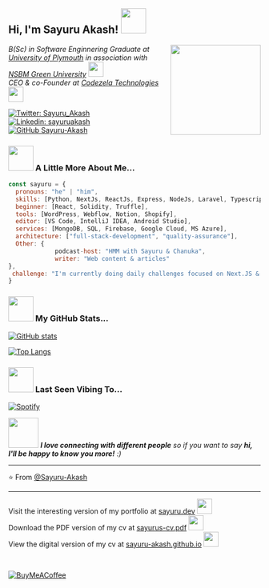 <h2> Hi, I'm Sayuru Akash! <img src="https://media.giphy.com/media/mGcNjsfWAjY5AEZNw6/giphy.gif" width="50"></h2>
<img align='right' src="https://media1.tenor.com/images/b966ebe108e1ce2dfe13238ed6757ea4/tenor.gif?itemid=12229643" width="180">
<p><em>
     B(Sc) in Software Enginnering Graduate at <a href="https://www.plymouth.ac.uk/">University of Plymouth</a> in association with <a href="https://www.nsbm.ac.lk">NSBM Green University</a> <img src="https://media.giphy.com/media/fYSnHlufseco8Fh93Z/giphy.gif" width="30" height="30"></br>
     CEO & co-Founder at <a href="https://codezela.com">Codezela Technologies</a> <img src="https://media.giphy.com/media/fDCH4QFi73SEQqapBp/giphy.gif" width="30" height="30">
</em></p>

[![Twitter: Sayuru_Akash](https://img.shields.io/twitter/follow/sayuru_akash?style=social)](https://twitter.com/Sayuru_Akash)
[![Linkedin: sayuruakash](https://img.shields.io/badge/-sayuruakash-blue?style=flat-square&logo=Linkedin&logoColor=white&link=https://www.linkedin.com/in/sayuruakash/)](https://www.linkedin.com/in/sayuruakash/)
[![GitHub Sayuru-Akash](https://img.shields.io/github/followers/sayuru-akash?label=follow&style=social)](https://github.com/sayuru-akash)


### <img src="https://media.giphy.com/media/VgCDAzcKvsR6OM0uWg/giphy.gif" width="50"> A Little More About Me...  

```javascript
const sayuru = {
  pronouns: "he" | "him",
  skills: [Python, NextJs, ReactJs, Express, NodeJs, Laravel, Typescript, Java, JSP, C#, ASP.NET, Kotlin, Flutter, Mocha],
  beginner: [React, Solidity, Truffle],
  tools: [WordPress, Webflow, Notion, Shopify],
  editor: [VS Code, IntelliJ IDEA, Android Studio],
  services: [MongoDB, SQL, Firebase, Google Cloud, MS Azure],
  architecture: ["full-stack-development", "quality-assurance"],
  Other: {
             podcast-host: "HMM with Sayuru & Chanuka",
             writer: "Web content & articles"
},
 challenge: "I'm currently doing daily challenges focused on Next.JS & Python"
}
```

### <img src="https://media.giphy.com/media/VgCDAzcKvsR6OM0uWg/giphy.gif" width="50"> My GitHub Stats...  

[![GitHub stats](https://github-readme-stats.vercel.app/api?username=sayuru-akash&theme=radical&show_icons=true)](https://github.com/sayuru-akash/github-readme-stats)

[![Top Langs](https://github-readme-stats.vercel.app/api/top-langs/?username=sayuru-akash&layout=compact&theme=radical&show_icons=true)](https://github.com/sayuru-akash/github-readme-stats)

### <img src="https://media4.giphy.com/media/h7deZA51Ru9pwzlz0C/giphy.gif" width="50"> Last Seen Vibing To...  

[![Spotify](https://readme-spotify-dynamic.vercel.app/api/spotify?background_color=141321&border_color=E4E2E2)](https://open.spotify.com/user/s1c1iennl2qq5u5apk66dfvxv)

<img src="https://media.giphy.com/media/LnQjpWaON8nhr21vNW/giphy.gif" width="60"> <em><b>I love connecting with different people</b> so if you want to say <b>hi, I'll be happy to know you more!</b> :)</em>

---

⭐️ From [@Sayuru-Akash](https://github.com/sayuru-akash)

---

<p>
     Visit the interesting version of my portfolio at <a href="https://sayuru.dev">sayuru.dev</a> <img src="https://media.giphy.com/media/fYSnHlufseco8Fh93Z/giphy.gif" width="30" height="30"></br>
     Download the PDF version of my cv at <a href="https://sayuru.dev/sayurus-resume-brief.pdf">sayurus-cv.pdf</a> <img src="https://media.giphy.com/media/fDCH4QFi73SEQqapBp/giphy.gif" width="30" height="30"></br>
     View the digital version of my cv at <a href="https://sayuru-akash.github.io">sayuru-akash.github.io</a> <img src="https://media.giphy.com/media/WUlplcMpOCEmTGBtBW/giphy.gif" width="30" height="30">
</p>
</br>

[![BuyMeACoffee](https://img.shields.io/badge/Buy%20Me%20a%20Coffee-ffdd00?style=for-the-badge&logo=buy-me-a-coffee&logoColor=black)](https://www.buymeacoffee.com/sayuru_akash)
